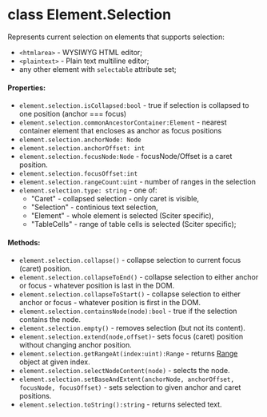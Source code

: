 # class Element.Selection

Represents current selection on elements that supports selection:
* `<htmlarea>` - WYSIWYG HTML editor;
* `<plaintext>` - Plain text multiline editor;
* any other element with `selectable` attribute set;

#### Properties:  

* `element.selection.isCollapsed:bool` - true if selection is collapsed to one position (anchor === focus)
* `element.selection.commonAncestorContainer:Element` - nearest container element that encloses as anchor as focus positions
* `element.selection.anchorNode: Node`
* `element.selection.anchorOffset: int`
* `element.selection.focusNode:Node` - focusNode/Offset is a caret position.
* `element.selection.focusOffset:int`
* `element.selection.rangeCount:uint` - number of ranges in the selection
* `element.selection.type: string` - one of:
  *  "Caret" - collapsed selection - only caret is visible, 
  *  "Selection" - continious text selection,
  *  "Element" - whole element is selected (Sciter specific),
  *  "TableCells" - range of table cells is selected (Sciter specific);

#### Methods:

* `element.selection.collapse()` - collapse selection to current focus (caret) position. 
* `element.selection.collapseToEnd()` - collapse selection to either anchor or focus - whatever position is last in the DOM.
* `element.selection.collapseToStart()` - collapse selection to either anchor or focus - whatever position is first in the DOM.
* `element.selection.containsNode(node):bool` - true if the selection contains the node.
* `element.selection.empty()` - removes selection (but not its content).
* `element.selection.extend(node,offset)`- sets focus (caret) position without changing anchor position.
* `element.selection.getRangeAt(index:uint):Range` - returns [Range](Range.md) object at given index.
* `element.selection.selectNodeContent(node)` - selects the node.
* `element.selection.setBaseAndExtent(anchorNode, anchorOffset, focusNode, focusOffset)` - sets selection to given anchor and caret positions.
* `element.selection.toString():string` - returns selected text.

